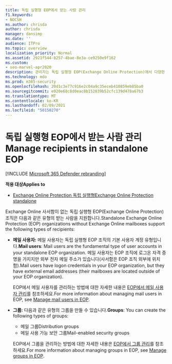 ```yaml
---
title: 독립 실행형 EOP에서 받는 사람 관리
f1.keywords:
- NOCSH
ms.author: chrisda
author: chrisda
manager: dansimp
ms.date: ''
audience: ITPro
ms.topic: overview
localization_priority: Normal
ms.assetid: 2921f544-8257-4bae-8e3a-ce9250e9f162
ms.custom:
- seo-marvel-apr2020
description: 관리자는 독립 실행형 EOP(Exchange Online Protection)에서 다양한 유형의 받는 사람 개체에 대해 학습할 수 있습니다.
ms.technology: mdo
ms.prod: m365-security
ms.openlocfilehash: 20d1c3e77c916e2c04a9c35eceb410859eb85ba0
ms.sourcegitcommit: e920e68c8d0eac8b152039b52cfc139d478a67b3
ms.translationtype: MT
ms.contentlocale: ko-KR
ms.lasthandoff: 02/09/2021
ms.locfileid: "50150270"
---
```

# <a name="manage-recipients-in-standalone-eop"></a><span data-ttu-id="f1cb3-103">독립 실행형 EOP에서 받는 사람 관리</span><span class="sxs-lookup"><span data-stu-id="f1cb3-103">Manage recipients in standalone EOP</span></span>

[!INCLUDE [Microsoft 365 Defender rebranding](../includes/microsoft-defender-for-office.md)]

<span data-ttu-id="f1cb3-104">**적용 대상**</span><span class="sxs-lookup"><span data-stu-id="f1cb3-104">**Applies to**</span></span>
-  [<span data-ttu-id="f1cb3-105">Exchange Online Protection 독립 실행형</span><span class="sxs-lookup"><span data-stu-id="f1cb3-105">Exchange Online Protection standalone</span></span>](https://go.microsoft.com/fwlink/?linkid=2148611)

<span data-ttu-id="f1cb3-106">Exchange Online 사서함이 없는 독립 실행형 EOP(Exchange Online Protection) 조직은 다음과 같은 유형의 받는 사람을 지원합니다.</span><span class="sxs-lookup"><span data-stu-id="f1cb3-106">Standalone Exchange Online Protection (EOP) organizations without Exchange Online mailboxes support the following types of recipients:</span></span>

- <span data-ttu-id="f1cb3-107">**메일 사용자:** 메일 사용자는 독립 실행형 EOP 조직의 기본 사용자 계정 유형입니다.</span><span class="sxs-lookup"><span data-stu-id="f1cb3-107">**Mail users**: Mail users are the fundamental type of user accounts in your standalone EOP organization.</span></span> <span data-ttu-id="f1cb3-108">메일 사용자는 EOP 조직에 로그온 자격 증명을 가지지만 외부 전자 메일 주소가 있습니다(사서함은 EOP 조직 외부에 위치함).</span><span class="sxs-lookup"><span data-stu-id="f1cb3-108">Mail users have logon credentials in your EOP organization, but they have external email addresses (their mailboxes are located outside of your EOP organization).</span></span>

  <span data-ttu-id="f1cb3-109">EOP에서 메일 사용자를 관리하는 방법에 대한 자세한 내용은 [EOP에서 메일 사용자 관리](manage-mail-users-in-eop.md)를 참조하세요.</span><span class="sxs-lookup"><span data-stu-id="f1cb3-109">For more information about managing mail users in EOP, see [Manage mail users in EOP](manage-mail-users-in-eop.md).</span></span>

- <span data-ttu-id="f1cb3-110">**그룹:** 다음과 같은 유형의 그룹을 만들 수 있습니다.</span><span class="sxs-lookup"><span data-stu-id="f1cb3-110">**Groups**: You can create the following types of groups:</span></span>

  - <span data-ttu-id="f1cb3-111">메일 그룹</span><span class="sxs-lookup"><span data-stu-id="f1cb3-111">Distribution groups</span></span>
  - <span data-ttu-id="f1cb3-112">메일 사용 가능 보안 그룹</span><span class="sxs-lookup"><span data-stu-id="f1cb3-112">Mail-enabled security groups</span></span>

  <span data-ttu-id="f1cb3-113">EOP에서 그룹을 관리하는 방법에 대한 자세한 내용은 [EOP에서 그룹 관리](manage-groups-in-eop.md)를 참조하세요.</span><span class="sxs-lookup"><span data-stu-id="f1cb3-113">For more information about managing groups in EOP, see [Manage groups in EOP](manage-groups-in-eop.md).</span></span>
